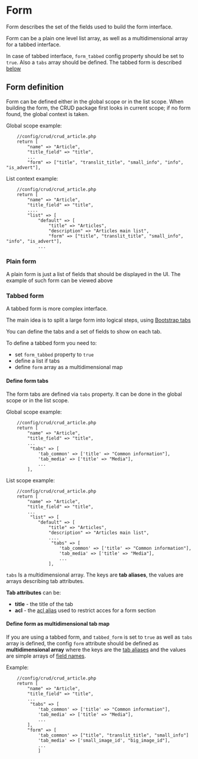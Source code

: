 # Form

Form describes the set of the fields used to build the form interface.

Form can be a plain one level list array, as well as a multidimensional array for a tabbed interface.

In case of tabbed interface, `form_tabbed` config property should be set to `true`. Also a `tabs` array should be defined. The tabbed form is described [below](#tabbed_form_definition)

<a name="form_definition"></a>
## Form definition

Form can be defined either in the global scope or in the list scope.
When building the form, the CRUD package first looks in current scope; if no form found, the global context is taken.

Global scope example:


```
    //config/crud/crud_article.php
    return [
        "name" => "Article",
        "title_field" => "title",
        ...
        "form" => ["title", "translit_title", "small_info", "info", "is_advert"],
```


List context example:


```
    //config/crud/crud_article.php
    return [
        "name" => "Article",
        "title_field" => "title",
        ....
        "list" => [
        	"default" => [
                "title" => "Articles",
                "description" => "Articles main list",
                "form" => ["title", "translit_title", "small_info", "info", "is_advert"],
            ...
```  

<a name="plain_form_definition"></a>
### Plain form

A plain form is just a list of fields that should be displayed in the UI. The example of such form can be viewed above

<a name="tabbed_form_definition"></a>
### Tabbed form

A tabbed form is more complex interface. 

The main idea is to split a large form into logical steps, using [Bootstrap tabs](!http://getbootstrap.com/javascript/#tabs)

You can define the tabs and a set of fields to show on each tab.

To define a tabbed form you need to:
- set `form_tabbed` property to `true` 
- define a list if tabs
- define `form` array as a multidimensional map

#### Define form tabs

The form tabs are defined via `tabs` property. It can be done in the global scope or in the list scope.

Global scope example:

```
    //config/crud/crud_article.php
    return [
        "name" => "Article",
        "title_field" => "title",
        ...
         "tabs" => [
        	'tab_common' => ['title' => "Common information"],
        	'tab_media' => ['title' => "Media"],
            ...
    	],
```
List  scope example:

```
    //config/crud/crud_article.php
    return [
        "name" => "Article",
        "title_field" => "title",
        ...
         "list" => [
        	"default" => [
                "title" => "Articles",
                "description" => "Articles main list",                
                ....
                 "tabs" => [
                    'tab_common' => ['title' => "Common information"],
                    'tab_media' => ['title' => "Media"],
                    ...
                ],
```
<a name="tab_aliases"></a>
`tabs` Is a multidimensional array. The keys are **tab aliases**, the values are arrays describing tab attributes.

**Tab attributes** can be:
- **title** - the title of the tab
- **acl** - the [acl alias](Config/Acl#aliases) used to restrict acces for a form section


#### Define form as multidimensional tab map

If you are using a tabbed form, and `tabbed_form` is set to `true` as well as `tabs` array is defined, the config `form`  attribute should be defined  as **multidimensional array** where the keys are the [tab aliases](#tab_aliases) and the values are simple arrays of [field names](#field_names). 

Example:

```
    //config/crud/crud_article.php
    return [
        "name" => "Article",
        "title_field" => "title",
        ...
         "tabs" => [
        	'tab_common' => ['title' => "Common information"],
        	'tab_media' => ['title' => "Media"],
            ...
    	],
        "form" => [
        	'tab_common' => ["title", "translit_title", "small_info"]
        	'tab_media' => ['small_image_id', "big_image_id"],
            ...
            ]
            
```